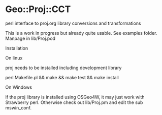 # Geo::Proj::CCT
perl interface to proj.org library conversions and transformations

This is a work in progress but already quite usable.  See examples folder.
Manpage in lib/Proj.pod

Installation

On linux  

proj needs to be installed including development library  

perl Makefile.pl  && make &&  make test  && make install  

On Windows  

If the proj library is installed using OSGeo4W, it may just work with Strawberry
perl.  Otherwise check out lib/Proj.pm and edit the sub mswin_conf.  
